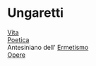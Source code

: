# Ungaretti
[Vita](/notes/vita_Ungaretti)  
[Poetica](/notes/Poetica_Ungaretti)  
Antesiniano dell' [Ermetismo](/notes/Ermetismo)  
[Opere](/notes/Opere_Ungaretti)  
